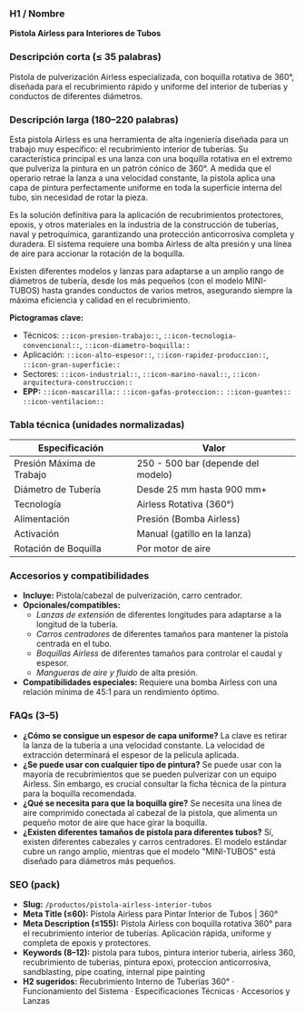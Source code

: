 ### H1 / Nombre
**Pistola Airless para Interiores de Tubos**

### Descripción corta (≤ 35 palabras)
Pistola de pulverización Airless especializada, con boquilla rotativa de 360°, diseñada para el recubrimiento rápido y uniforme del interior de tuberías y conductos de diferentes diámetros.

### Descripción larga (180–220 palabras)
Esta pistola Airless es una herramienta de alta ingeniería diseñada para un trabajo muy específico: el recubrimiento interior de tuberías. Su característica principal es una lanza con una boquilla rotativa en el extremo que pulveriza la pintura en un patrón cónico de 360°. A medida que el operario retrae la lanza a una velocidad constante, la pistola aplica una capa de pintura perfectamente uniforme en toda la superficie interna del tubo, sin necesidad de rotar la pieza.

Es la solución definitiva para la aplicación de recubrimientos protectores, epoxis, y otros materiales en la industria de la construcción de tuberías, naval y petroquímica, garantizando una protección anticorrosiva completa y duradera. El sistema requiere una bomba Airless de alta presión y una línea de aire para accionar la rotación de la boquilla.

Existen diferentes modelos y lanzas para adaptarse a un amplio rango de diámetros de tubería, desde los más pequeños (con el modelo MINI-TUBOS) hasta grandes conductos de varios metros, asegurando siempre la máxima eficiencia y calidad en el recubrimiento.

**Pictogramas clave:**
- Técnicos: `::icon-presion-trabajo::`, `::icon-tecnologia-convencional::`, `::icon-diametro-boquilla::`
- Aplicación: `::icon-alto-espesor::`, `::icon-rapidez-produccion::`, `::icon-gran-superficie::`
- Sectores: `::icon-industrial::`, `::icon-marino-naval::`, `::icon-arquitectura-construccion::`
- **EPP:** `::icon-mascarilla::` `::icon-gafas-proteccion::` `::icon-guantes::` `::icon-ventilacion::`

### Tabla técnica (unidades normalizadas)
| **Especificación** | **Valor** |
|---|---|
| Presión Máxima de Trabajo | 250 - 500 bar (depende del modelo) |
| Diámetro de Tubería | Desde 25 mm hasta 900 mm+ |
| Tecnología | Airless Rotativa (360°) |
| Alimentación | Presión (Bomba Airless) |
| Activación | Manual (gatillo en la lanza) |
| Rotación de Boquilla | Por motor de aire |

### Accesorios y compatibilidades
- **Incluye:** Pistola/cabezal de pulverización, carro centrador.
- **Opcionales/compatibles:**
  - *Lanzas de extensión* de diferentes longitudes para adaptarse a la longitud de la tubería.
  - *Carros centradores* de diferentes tamaños para mantener la pistola centrada en el tubo.
  - *Boquillas Airless* de diferentes tamaños para controlar el caudal y espesor.
  - *Mangueras de aire y fluido* de alta presión.
- **Compatibilidades especiales:** Requiere una bomba Airless con una relación mínima de 45:1 para un rendimiento óptimo.

### FAQs (3–5)
- **¿Cómo se consigue un espesor de capa uniforme?** La clave es retirar la lanza de la tubería a una velocidad constante. La velocidad de extracción determinará el espesor de la película aplicada.
- **¿Se puede usar con cualquier tipo de pintura?** Se puede usar con la mayoría de recubrimientos que se pueden pulverizar con un equipo Airless. Sin embargo, es crucial consultar la ficha técnica de la pintura para la boquilla recomendada.
- **¿Qué se necesita para que la boquilla gire?** Se necesita una línea de aire comprimido conectada al cabezal de la pistola, que alimenta un pequeño motor de aire que hace girar la boquilla.
- **¿Existen diferentes tamaños de pistola para diferentes tubos?** Sí, existen diferentes cabezales y carros centradores. El modelo estándar cubre un rango amplio, mientras que el modelo "MINI-TUBOS" está diseñado para diámetros más pequeños.

### SEO (pack)
- **Slug:** `/productos/pistola-airless-interior-tubos`
- **Meta Title (≤60):** Pistola Airless para Pintar Interior de Tubos | 360°
- **Meta Description (≤155):** Pistola Airless con boquilla rotativa 360° para el recubrimiento interior de tuberías. Aplicación rápida, uniforme y completa de epoxis y protectores.
- **Keywords (8–12):** pistola para tubos, pintura interior tuberia, airless 360, recubrimiento de tuberias, pintura epoxi, proteccion anticorrosiva, sandblasting, pipe coating, internal pipe painting
- **H2 sugeridos:** Recubrimiento Interno de Tuberías 360° · Funcionamiento del Sistema · Especificaciones Técnicas · Accesorios y Lanzas
